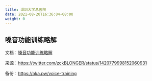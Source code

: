 ```yaml
---
title: 深圳大学总医院
date: 2021-08-20T16:36:04+08:00
weight: 0
---
```


## 嗓音功能训练略解

文档：[嗓音功能训练略解](/documents/shenzhen-daxue-voice-training.pdf)

来源：<https://twitter.com/zckBLONGER/status/1420779998152060931>

备份：<https://aka.pw/voice-training>
